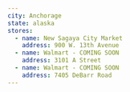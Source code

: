 ```yaml
---
city: Anchorage
state: alaska
stores:
  - name: New Sagaya City Market
    address: 900 W. 13th Avenue
  - name: Walmart - COMING SOON
    address: 3101 A Street
  - name: Walmart - COMING SOON
    address: 7405 DeBarr Road
---
```

